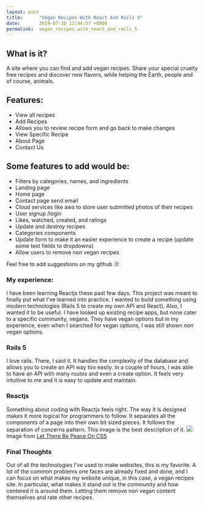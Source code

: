```yaml
---
layout: post
title:      "Vegan Recipes With React And Rails 5"
date:       2019-07-30 12:44:57 +0000
permalink:  vegan_recipes_with_react_and_rails_5
---
```



## What is it?

A site where you can find and add vegan recipes. Share your special cruelty free recipes and discover new flavors, while helping the Earth, people and of course, animals.

## Features:
* View all recipes
* Add Recipes
* Allows you to review recipe form and go back to make changes
* View Specific Recipe
* About Page
* Contact Us

## Some features to add would be:

* Filters by categories, names, and ingredients
* Landing page
* Home page
* Contact page send email
* Cloud services like aws to store user submitted photos of their recipes
* User signup /login
* Likes, watched, created, and ratings
* Update and destroy recipes
* Categories components
* Update form to make it an easier experience to create a recipe (update some text fields to dropdowns)
* Allow users to remove non vegan recipes

Feel free to add suggestions on my github :)!

### My experience:

I have been learning Reactjs these past few days. This project was meant to finally put what I've learned into practice. I wanted to build something using modern technologies (Rails 5 to create my own API and React). Also, I wanted it to be useful. I have looked up existing recipe apps, but none cater to a specific community, vegans. They have vegan options but in my experience, even when I searched for vegan options, I was still shown non vegan options.

### Rails 5

I love rails. There, I said it. It handles the complexity of the database and allows you to create an API way too easily. In a couple of hours, I was able to have an API with many routes and even a create option. It feels very intuitive to me and it is easy to update and maintain.   

### Reactjs

Something about coding with Reactjs feels right. The way it is designed makes it more logical for programmers to follow. It separates all the components of a page into their own bit sized pieces. It follows the separation of concerns pattern. This image is the best description of it. ![](https://www.rithmschool.com/content/react_fundamentals/react_separation_of_concerns.png)
Image from [Let There Be Peace On CSS](https://speakerdeck.com/didoo/let-there-be-peace-on-css)


### Final Thoughts

Out of all the technologies I've used to make websites, this is my favorite. A lot of the common problems one faces are already fixed and done, and I can focus on what makes my website unique, in this case, a vegan recipes site. In particular, what makes it stand out is the  community and how centered it is around them. Letting them remove non vegan content themselves and rate other recipes. 
